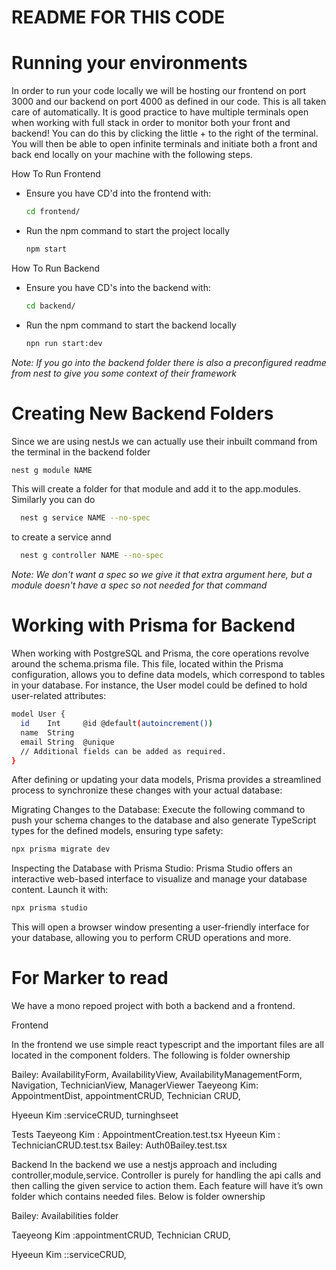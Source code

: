 # README FOR THIS CODE


# Running your environments 
In order to run your code locally we will be hosting our frontend on port 3000 and our backend on port 4000 as defined in our code. This is all taken care of automatically. It is good practice to have multiple terminals open when working with full stack in order to monitor both your front and backend! You can do this by clicking the little + to the right of the terminal. You will then be able to open infinite terminals and initiate both a front and back end locally on your machine with the following steps.

How To Run Frontend 

- Ensure you have CD'd into the frontend with:
  ```bash
  cd frontend/
- Run the npm command to start the project locally
   ```bash
  npm start

How To Run Backend 
  - Ensure you have CD's into the backend with: 
    ```bash
    cd backend/
  - Run the npm command to start the backend locally
      ```bash
      npn run start:dev
*Note: If you go into the backend folder there is also a preconfigured readme from nest to give you some context of their framework*


# Creating New Backend Folders
Since we are using nestJs we can actually use their inbuilt command from the terminal in the backend folder
  ```bash
  nest g module NAME
```
This will create a folder for that module and add it to the app.modules. 
Similarly you can do 
```bash
  nest g service NAME --no-spec
```
to create a service annd
```bash
  nest g controller NAME --no-spec
``` 
*Note: We don't want a spec so we give it that extra argument here, but a module doesn't have a spec so not needed for that command*



# Working with Prisma for Backend

When working with PostgreSQL and Prisma, the core operations revolve around the schema.prisma file. This file, located within the Prisma configuration, allows you to define data models, which correspond to tables in your database. For instance, the User model could be defined to hold user-related attributes:

```bash
model User {
  id    Int     @id @default(autoincrement())
  name  String
  email String  @unique
  // Additional fields can be added as required.
}
```
After defining or updating your data models, Prisma provides a streamlined process to synchronize these changes with your actual database:

Migrating Changes to the Database:
Execute the following command to push your schema changes to the database and also generate TypeScript types for the defined models, ensuring type safety:

```bash
npx prisma migrate dev
```

Inspecting the Database with Prisma Studio:
Prisma Studio offers an interactive web-based interface to visualize and manage your database content. Launch it with:
```bash
npx prisma studio
```

This will open a browser window presenting a user-friendly interface for your database, allowing you to perform CRUD operations and more.

 


# For Marker to read 

  
We have a mono repoed project with both a backend and a frontend.

Frontend

In the frontend we use simple react typescript and the important files are all located in the component folders. The following is folder ownership

Bailey: AvailabilityForm, AvailabilityView, AvailabilityManagementForm, Navigation, TechnicianView, ManagerViewer
Taeyeong  Kim: AppointmentDist, appointmentCRUD, Technician CRUD, 




Hyeeun Kim :serviceCRUD, turninghseet

Tests
Taeyeong Kim : AppointmentCreation.test.tsx
Hyeeun Kim : TechnicianCRUD.test.tsx
Bailey: Auth0Bailey.test.tsx

Backend
In the backend we use a nestjs approach and including controller,module,service. Controller is purely for handling the api calls and then calling the given service to action them. Each feature will have it’s own folder which contains needed files. Below is folder ownership

Bailey: Availabilities folder

Taeyeong Kim :appointmentCRUD, Technician CRUD, 

Hyeeun Kim ::serviceCRUD,




